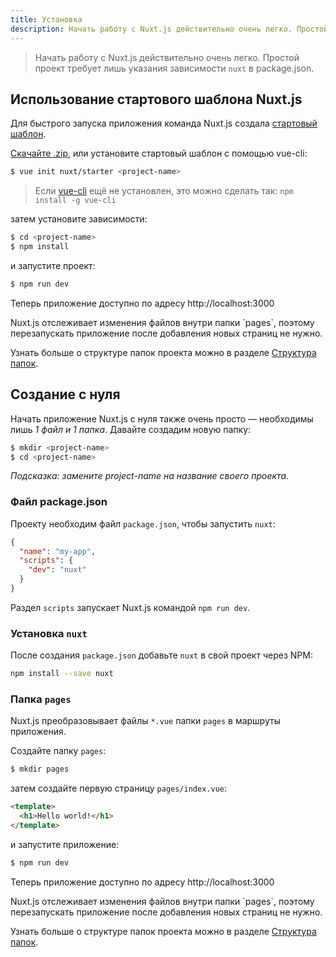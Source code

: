 ```yaml
---
title: Установка
description: Начать работу с Nuxt.js действительно очень легко. Простой проект требует лишь указания зависимости nuxt в package.json.
---
```


> Начать работу с Nuxt.js действительно очень легко. Простой проект требует лишь указания зависимости `nuxt` в package.json.

## Использование стартового шаблона Nuxt.js

Для быстрого запуска приложения команда Nuxt.js создала [стартовый шаблон](https://github.com/nuxt/starter).

[Скачайте .zip](https://github.com/nuxt/starter/archive/source.zip), или установите стартовый шаблон с помощью vue-cli:

```bash
$ vue init nuxt/starter <project-name>
```

> Если [vue-cli](https://github.com/vuejs/vue-cli) ещё не установлен, это можно сделать так: `npm install -g vue-cli`

затем установите зависимости:

```bash
$ cd <project-name>
$ npm install
```

и запустите проект:
```bash
$ npm run dev
```
Теперь приложение доступно по адресу http://localhost:3000

<p class="Alert">Nuxt.js отслеживает изменения файлов внутри папки `pages`, поэтому перезапускать приложение после добавления новых страниц не нужно.</p>

Узнать больше о структуре папок проекта можно в разделе [Структура папок](/guide/directory-structure).

## Создание с нуля

Начать приложение Nuxt.js с нуля также очень просто — необходимы лишь *1 файл и 1 папка*.
Давайте создадим новую папку:

```bash
$ mkdir <project-name>
$ cd <project-name>
```

*Подсказка: замените project-name на название своего проекта.*

### Файл package.json

Проекту необходим файл `package.json`, чтобы запустить `nuxt`:
```json
{
  "name": "my-app",
  "scripts": {
    "dev": "nuxt"
  }
}
```
Раздел `scripts` запускает Nuxt.js командой `npm run dev`.

### Установка `nuxt`

После создания `package.json` добавьте `nuxt` в свой проект через NPM:
```bash
npm install --save nuxt
```

### Папка `pages`

Nuxt.js преобразовывает файлы `*.vue` папки `pages` в маршруты приложения.

Создайте папку `pages`:
```bash
$ mkdir pages
```

затем создайте первую страницу `pages/index.vue`:
```html
<template>
  <h1>Hello world!</h1>
</template>
```

и запустите приложение:
```bash
$ npm run dev
```
Теперь приложение доступно по адресу http://localhost:3000

<p class="Alert">Nuxt.js отслеживает изменения файлов внутри папки `pages`, поэтому перезапускать приложение после добавления новых страниц не нужно.</p>

Узнать больше о структуре папок проекта можно в разделе [Структура папок](/guide/directory-structure).
